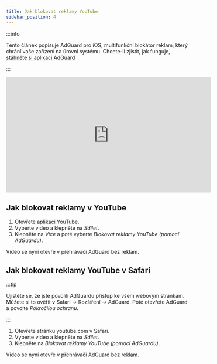 ```yaml
---
title: Jak blokovat reklamy YouTube
sidebar_position: 4
---
```


:::info

Tento článek popisuje AdGuard pro iOS, multifunkční blokátor reklam, který chrání vaše zařízení na úrovni systému. Chcete-li zjistit, jak funguje, [stáhněte si aplikaci AdGuard](https://agrd.io/download-kb-adblock)

:::  

<iframe width="560" height="315" class="youtube-video" src="https://www.youtube-nocookie.com/embed/YW9Ojcm1Gkg" title="YouTube video player" frameborder="0" allow="accelerometer; autoplay; clipboard-write; encrypted-media; gyroscope; picture-in-picture" allowfullscreen></iframe>

## Jak blokovat reklamy v YouTube

1. Otevřete aplikaci YouTube.
1. Vyberte video a klepněte na *Sdílet*.
1. Klepněte na *Více* a poté vyberte *Blokovat reklamy YouTube (pomocí AdGuardu)*.

Video se nyní otevře v přehrávači AdGuard bez reklam.

## Jak blokovat reklamy YouTube v Safari

:::tip

Ujistěte se, že jste povolili AdGuardu přístup ke všem webovým stránkám. Můžete si to ověřit v Safari → Rozšíření → AdGuard. Poté otevřete AdGuard a povolte *Pokročilou ochranu*.

:::

1. Otevřete stránku youtube.com v Safari.
1. Vyberte video a klepněte na *Sdílet*.
1. Klepněte na *Blokovat reklamy YouTube (pomocí AdGuardu)*.

Video se nyní otevře v přehrávači AdGuard bez reklam.
